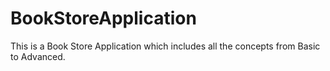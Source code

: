 # BookStoreApplication
This is a Book Store Application which includes all the concepts from Basic to Advanced.
